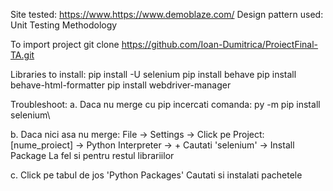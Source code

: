 Site tested: https://www.https://www.demoblaze.com/ 
Design pattern used: Unit Testing Methodology

To import project
git clone https://github.com/Ioan-Dumitrica/ProiectFinal-TA.git

Libraries to install:
pip install -U selenium
pip install behave
pip install behave-html-formatter
pip install webdriver-manager

Troubleshoot:
a.
Daca nu merge cu pip incercati comanda: py -m pip install selenium\

b.
Daca nici asa nu merge:
File -> Settings -> Click pe Project: [nume_proiect] -> Python Interpreter -> +
Cautati 'selenium' -> Install Package
La fel si pentru restul librariilor

c.
Click pe tabul de jos 'Python Packages'
Cautati si instalati pachetele
